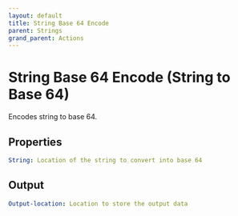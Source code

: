 ```yaml
---
layout: default
title: String Base 64 Encode
parent: Strings
grand_parent: Actions
---
```

# String Base 64 Encode (String to Base 64)
Encodes string to base 64.

## Properties
```yaml
String: Location of the string to convert into base 64
```

## Output
```yaml
Output-location: Location to store the output data
```
